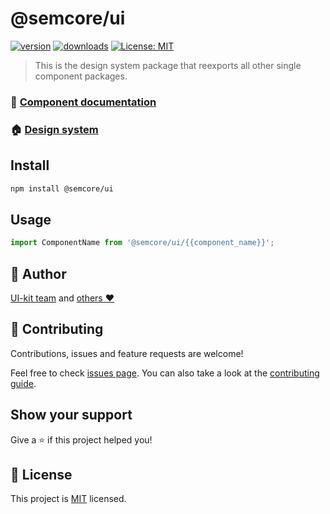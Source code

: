 # @semcore/ui

[![version](https://img.shields.io/npm/v/@semcore/ui.svg)](https://www.npmjs.com/@semcore/ui)
[![downloads](https://img.shields.io/npm/dt/@semcore/ui.svg)](https://www.npmjs.com/package/@semcore/ui)
[![License: MIT](https://img.shields.io/badge/License-MIT-green.svg)](https://github.com/semrush/intergalactic/blob/master/LICENSE)

> This is the design system package that reexports all other single component packages.

### 📖 [Component documentation](https://developer.semrush.com/intergalactic/internal/release/release-about/)

### 🏠 [Design system](https://developer.semrush.com/intergalactic/)

## Install

```sh
npm install @semcore/ui
```

## Usage

```jsx
import ComponentName from '@semcore/ui/{{component_name}}';
```

## 👤 Author

[UI-kit team](https://github.com/semrush/intergalactic/blob/master/MAINTAINERS) and [others ❤️](https://github.com/semrush/intergalactic/graphs/contributors)

## 🤝 Contributing

Contributions, issues and feature requests are welcome!

Feel free to check [issues page](https://github.com/semrush/intergalactic/issues). You can also take a look at the [contributing guide](https://github.com/semrush/intergalactic/blob/master/CONTRIBUTING.md).

## Show your support

Give a ⭐️ if this project helped you!

## 📝 License

This project is [MIT](https://github.com/semrush/intergalactic/blob/master/LICENSE) licensed.
